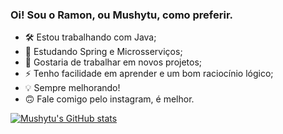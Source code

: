 ### Oi! Sou o Ramon, ou Mushytu, como preferir.

- 🛠️ Estou trabalhando com Java;
- 🍃 Estudando Spring e Microsserviços;
- 👥 Gostaria de trabalhar em novos projetos;
- ⚡ Tenho facilidade em aprender e um bom raciocínio lógico;
- 💡 Sempre melhorando!
- 🙃 Fale comigo pelo instagram, é melhor.

[![Mushytu's GitHub stats](https://github-readme-stats.vercel.app/api?username=mushyttu)](https://github.com/mushytu/github-readme-stats)
